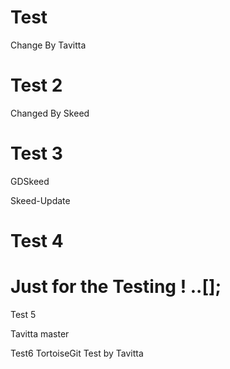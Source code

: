 # Test

Change By Tavitta

# Test 2

Changed By Skeed

# Test 3

GDSkeed

Skeed-Update
# Test 4

Just for the Testing ! ..[];
=======
Test 5

Tavitta
master

Test6
TortoiseGit Test by Tavitta

